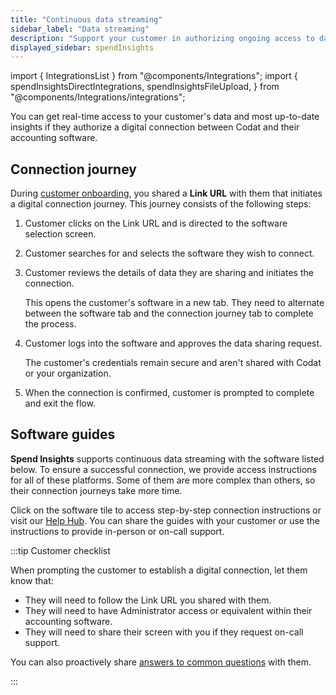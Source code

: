 ```yaml
---
title: "Continuous data streaming"
sidebar_label: "Data streaming"
description: "Support your customer in authorizing ongoing access to data in their accounting software"
displayed_sidebar: spendInsights
---
```


import { IntegrationsList } from "@components/Integrations";
import {
  spendInsightsDirectIntegrations,
  spendInsightsFileUpload,
} from "@components/Integrations/integrations";

You can get real-time access to your customer's data and most up-to-date insights if they authorize a digital connection between Codat and their accounting software.

## Connection journey

During [customer onboarding](/spend-insights/guides/onboard-customer), you shared a **Link URL** with them that initiates a digital connection journey. This journey consists of the following steps:

1. Customer clicks on the Link URL and is directed to the software selection screen.
2. Customer searches for and selects the software they wish to connect.
3. Customer reviews the details of data they are sharing and initiates the connection.

   This opens the customer's software in a new tab. They need to alternate between the software tab and the connection journey tab to complete the process.

4. Customer logs into the software and approves the data sharing request.

   The customer's credentials remain secure and aren't shared with Codat or your organization.

5. When the connection is confirmed, customer is prompted to complete and exit the flow.

## Software guides

**Spend Insights** supports continuous data streaming with the software listed below. To ensure a successful connection, we provide access instructions for all of these platforms. Some of them are more complex than others, so their connection journeys take more time.

Click on the software tile to access step-by-step connection instructions or visit our [Help Hub](https://help.codat.io). You can share the guides with your customer or use the instructions to provide in-person or on-call support.

:::tip Customer checklist

When prompting the customer to establish a digital connection, let them know that:

- They will need to follow the Link URL you shared with them.
- They will need to have Administrator access or equivalent within their accounting software.
- They will need to share their screen with you if they request on-call support.

You can also proactively share [answers to common questions](/spend-insights/resources/customer-faqs) with them.

:::

<IntegrationsList integrations={spendInsightsDirectIntegrations} />
